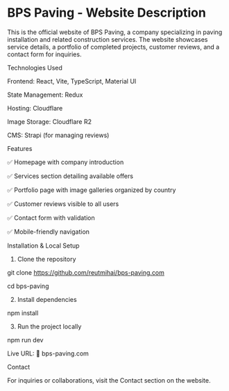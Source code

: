 # BPS Paving - Website Description

This is the official website of BPS Paving, a company specializing in paving installation and related construction services. The website showcases service details, a portfolio of completed projects, customer reviews, and a contact form for inquiries.

Technologies Used

Frontend: React, Vite, TypeScript, Material UI

State Management: Redux

Hosting: Cloudflare

Image Storage: Cloudflare R2

CMS: Strapi (for managing reviews)

Features

✅ Homepage with company introduction

✅ Services section detailing available offers

✅ Portfolio page with image galleries organized by country

✅ Customer reviews visible to all users

✅ Contact form with validation

✅ Mobile-friendly navigation


Installation & Local Setup

1. Clone the repository
   
git clone https://github.com/reutmihai/bps-paving.com

cd bps-paving

2. Install dependencies

npm install

3. Run the project locally
   
npm run dev

Live URL: 🔗 bps-paving.com

Contact

For inquiries or collaborations, visit the Contact section on the website.

